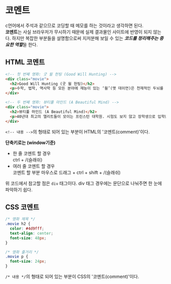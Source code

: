 # 코멘트
c언어에서 주석과 같으므로 코딩할 때 메모를 하는 것이라고 생각하면 된다.   
**코멘트**는 사실 브라우저가 무시하기 때문에 실제 결과물인 사이트에 반영이 되지 않는다. 하지만 복잡한 부분들을 설명함으로써 지저분해 보일 수 있는 ***코드를 정리해주는 중요한 역할***을 한다.

## HTML 코멘트
```html
<!-- 첫 번째 영화: 굿 윌 헌팅 (Good Will Hunting) -->
<div class="movie">
  <h2>Good Will Hunting (굿 윌 헌팅)</h2>
  <p>수학, 법학, 역사학 등 모든 분야에 재능이 있는 ‘윌’(맷 데이먼)은 천재적인 두뇌를 가지고 있지만 어린 시절 받은 상처로 인해 세상에 마음을 열지 못하는 불우한 반항아.</p>
</div>

<!-- 두 번째 영화: 뷰티풀 마인드 (A Beautiful Mind) -->
<div class="movie">
  <h2>뷰티풀 마인드 (A Beautiful Mind)</h2>
  <p>40년대 최고의 엘리트들이 모이는 프린스턴 대학원. 시험도 보지 않고 장학생으로 입학한 웨스트버지니아 출신의 한 천재가 캠퍼스를 술렁이게 만든다. 너무도 내성적이라 무뚝뚝해 보이고, 오만이라 할 정도로 자기 확신에 차 있는 수학과 새내기 존 내쉬. 누구도 따라올 수 없는 뛰어난 두뇌와 수려한 용모를 지녔지만 괴짜 천재인 그는 기숙사 유리창을 노트 삼아 단 하나의 문제에 매달린다. 바로 자신만의 '오리지날 아이디어'를 찾아내는 것. 어느 날 짖궂은 친구들과 함께 들른 술집에서 금발 미녀를 둘러싸고 벌이는 친구들의 경쟁을 지켜보던 존 내쉬는 섬광같은 직관으로 '균형이론'의 단서를 발견한다. 1949년 27쪽 짜리 논문을 발표한 20살의 청년 존 내쉬는 하루 아침에 학계의 스타로, 제2의 아인슈타인으로 떠오른다.</p>
</div>
```

```<!-- 내용 -->```의 형태로 되어 있는 부분이 HTML의 '코멘트(comment)'이다.   

**단축키로는 (window기준)** 
* 한 줄 코멘트 할 경우    
ctrl + /(슬래쉬)
* 여러 줄 코멘트 할 경우   
코멘트 할 부분 마우스로 드래그 + ctrl + shift + /(슬래쉬)   

위 코드에서 참고할 점은 ```div``` 태그이다.
div 태그 경우에는 문단으로 나눠주면 한 눈에 파악하기 쉽다.   

## CSS 코멘트
```css
/* 영화 제목 */
.movie h2 {
  color: #4d9fff;
  text-align: center;
  font-size: 48px;
}

/* 영화 줄거리 */
.movie p {
  font-size: 24px;
}
```

```/* 내용 */```의 형태로 되어 있는  부분이 CSS의 '코멘트(comment)'이다.
